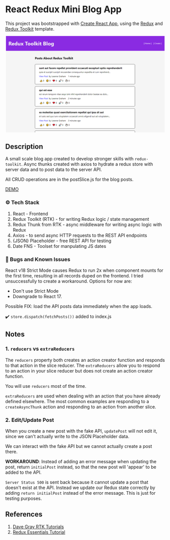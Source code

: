 # React Redux Mini Blog App

This project was bootstrapped with [Create React App](https://github.com/facebook/create-react-app), using the [Redux](https://redux.js.org/) and [Redux Toolkit](https://redux-toolkit.js.org/) template.

<p align="center">
  <img src="src/assets/rtk-screen.png" alt="RTK Blog Posts List Page" width="500">
</p>

## Description

A small scale blog app created to develop stronger skills with `redux-toolkit`. Async thunks created with axios to hydrate a redux store with server data and to post data to the server API.

All CRUD operations are in the postSlice.js for the blog posts.

[DEMO](https://redux-toolkit-example-blog.netlify.app/ "RTK Blog Demo")

### :gear: Tech Stack

   1. React - Frontend
   2. Redux Toolkit (RTK) - for writing Redux logic / state management
   3. Redux Thunk from RTK - async middleware for writing async logic with Redux
   4. Axios - to send async HTTP requests to the REST API endpoints
   5. {JSON} Placeholder - free REST API for testing
   6. Date FNS - Toolset for manpulating JS dates

### :lady_beetle: Bugs and Known Issues

React v18 Strict Mode causes Redux to run 2x when component mounts for the first time, resulting in all records duped on the frontend. I tried unsuccessfully to create a workaround. Options for now are:
  - Don't use Strict Mode
  - Downgrade to React 17.

Possible FIX: load the API posts data immediately when the app loads.

   :heavy_check_mark: `store.dispatch(fetchPosts())` added to index.js

## Notes

### 1.  `reducers` vs `extraReducers`
The `reducers` property both creates an action creator function and responds to that action in the slice reducer. The `extraReducers` allow you to respond to an action in your slice reducer but does not create an action creator function.

You will use `reducers` most of the time.

`extraReducers` are used when dealing with an action that you have already defined elsewhere. The most common examples are responding to a `createAsyncThunk` action and responding to an action from another slice.

### 2.  Edit/Update Post
When you create a new post with the fake API, `updatePost` will not edit it, since we can't actually write to the JSON Placeholder data.

We can interact with the fake API but we cannot actually create a post there.

**WORKAROUND**: Instead of adding an error message when updating the post, return `initialPost` instead, so that the new post will 'appear' to be added to the API.

`Server Status 500` is sent back because it cannot update a post that doesn't exist at the API. Instead we update our Redux state correctly by adding `return initialPost` instead of the error message. This is just for testing purposes.

## References

   1. [Dave Gray RTK Tutorials](https://www.youtube.com/playlist?list=PL0Zuz27SZ-6M1J5I1w2-uZx36Qp6qhjKo "RTK Tutorials by Dave Gray")
   2.  [Redux Essentials Tutorial](https://redux.js.org/tutorials/essentials/part-1-overview-concepts "Redux Essentials Tutorial")